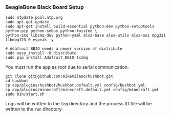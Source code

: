 ### BeagleBone Black Board Setup

```
sudo ntpdate pool.ntp.org
sudo apt-get update
sudo apt-get install build-essential python-dev python-setuptools python-pip python-smbus python-twisted \
python-zmq libzmq-dev python-yaml alsa-base alsa-utils alsa-oss mpg321  libmpg123-0 espeak -y

# Adafruit BBIO needs a newer version of distribute
sudo easy_install -U distribute
sudo pip install Adafruit_BBIO txzmq
```

You must run the app as root due to serial communication.

```
git clone git@github.com:mikemilano/hushbot.git
cd hushbot
cp app/plugins/hushbot/hushbot.default.yml config/hushbot.yml
cp app/plugins/minecraft/minecraft.default.yml config/minecraft.yml
sudo bin/start.sh
```

Logs will be written to the `log` directory and the process ID file will be written to the `run` directory.